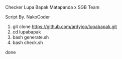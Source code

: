 Checker Lupa Bapak Matapanda x SGB Team

Script By. NakoCoder

1.  git clone https://github.com/ardyjoo/lupabapak.git
2.  cd lupabapak
3.  bash generate.sh
4.  bash check.sh

done
